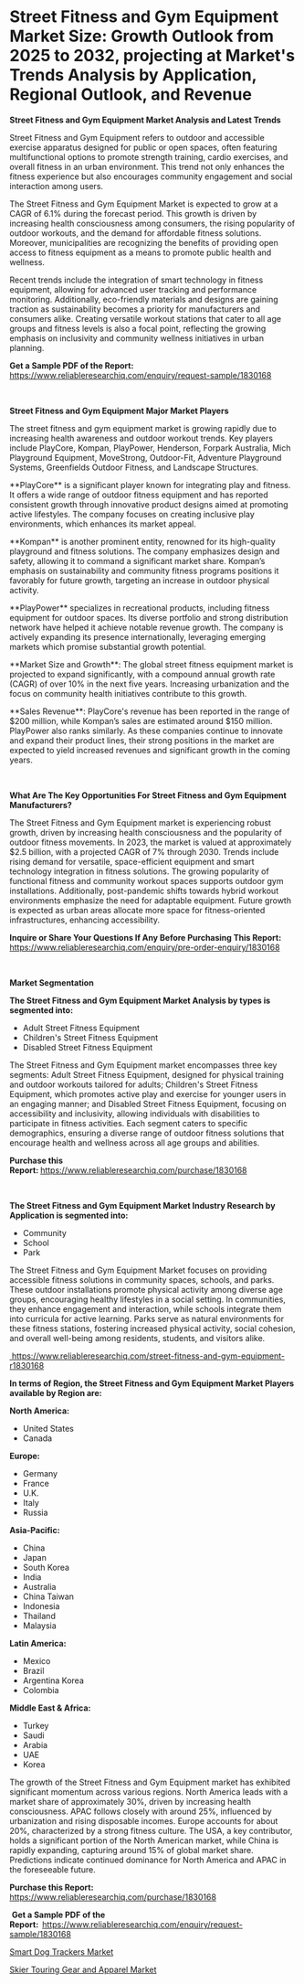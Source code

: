 <p><h1>Street Fitness and Gym Equipment Market Size: Growth Outlook from 2025 to 2032, projecting at Market's Trends Analysis by Application, Regional Outlook, and Revenue</h1></p><p><strong>Street Fitness and Gym Equipment Market Analysis and Latest Trends</strong></p>
<p><p>Street Fitness and Gym Equipment refers to outdoor and accessible exercise apparatus designed for public or open spaces, often featuring multifunctional options to promote strength training, cardio exercises, and overall fitness in an urban environment. This trend not only enhances the fitness experience but also encourages community engagement and social interaction among users.</p><p>The Street Fitness and Gym Equipment Market is expected to grow at a CAGR of 6.1% during the forecast period. This growth is driven by increasing health consciousness among consumers, the rising popularity of outdoor workouts, and the demand for affordable fitness solutions. Moreover, municipalities are recognizing the benefits of providing open access to fitness equipment as a means to promote public health and wellness.</p><p>Recent trends include the integration of smart technology in fitness equipment, allowing for advanced user tracking and performance monitoring. Additionally, eco-friendly materials and designs are gaining traction as sustainability becomes a priority for manufacturers and consumers alike. Creating versatile workout stations that cater to all age groups and fitness levels is also a focal point, reflecting the growing emphasis on inclusivity and community wellness initiatives in urban planning.</p></p>
<p><strong>Get a Sample PDF of the Report:&nbsp;</strong> <a href="https://www.reliableresearchiq.com/enquiry/request-sample/1830168?utm_campaign=1123&utm_medium=2&utm_source=Github&utm_content=ia&utm_term=09022025&utm_id=street-fitness-and-gym-equipment">https://www.reliableresearchiq.com/enquiry/request-sample/1830168</a></p>
<p>&nbsp;</p>
<p><strong>Street Fitness and Gym Equipment Major Market Players</strong></p>
<p><p>The street fitness and gym equipment market is growing rapidly due to increasing health awareness and outdoor workout trends. Key players include PlayCore, Kompan, PlayPower, Henderson, Forpark Australia, Mich Playground Equipment, MoveStrong, Outdoor-Fit, Adventure Playground Systems, Greenfields Outdoor Fitness, and Landscape Structures.</p><p>**PlayCore** is a significant player known for integrating play and fitness. It offers a wide range of outdoor fitness equipment and has reported consistent growth through innovative product designs aimed at promoting active lifestyles. The company focuses on creating inclusive play environments, which enhances its market appeal.</p><p>**Kompan** is another prominent entity, renowned for its high-quality playground and fitness solutions. The company emphasizes design and safety, allowing it to command a significant market share. Kompan’s emphasis on sustainability and community fitness programs positions it favorably for future growth, targeting an increase in outdoor physical activity.</p><p>**PlayPower** specializes in recreational products, including fitness equipment for outdoor spaces. Its diverse portfolio and strong distribution network have helped it achieve notable revenue growth. The company is actively expanding its presence internationally, leveraging emerging markets which promise substantial growth potential.</p><p>**Market Size and Growth**: The global street fitness equipment market is projected to expand significantly, with a compound annual growth rate (CAGR) of over 10% in the next five years. Increasing urbanization and the focus on community health initiatives contribute to this growth.</p><p>**Sales Revenue**: PlayCore's revenue has been reported in the range of $200 million, while Kompan’s sales are estimated around $150 million. PlayPower also ranks similarly. As these companies continue to innovate and expand their product lines, their strong positions in the market are expected to yield increased revenues and significant growth in the coming years.</p></p>
<p>&nbsp;</p>
<p><strong>What Are The Key Opportunities For Street Fitness and Gym Equipment Manufacturers?</strong></p>
<p><p>The Street Fitness and Gym Equipment market is experiencing robust growth, driven by increasing health consciousness and the popularity of outdoor fitness movements. In 2023, the market is valued at approximately $2.5 billion, with a projected CAGR of 7% through 2030. Trends include rising demand for versatile, space-efficient equipment and smart technology integration in fitness solutions. The growing popularity of functional fitness and community workout spaces supports outdoor gym installations. Additionally, post-pandemic shifts towards hybrid workout environments emphasize the need for adaptable equipment. Future growth is expected as urban areas allocate more space for fitness-oriented infrastructures, enhancing accessibility.</p></p>
<p><strong>Inquire or Share Your Questions If Any Before Purchasing This Report:</strong> <a href="https://www.reliableresearchiq.com/enquiry/pre-order-enquiry/1830168?utm_campaign=1123&utm_medium=2&utm_source=Github&utm_content=ia&utm_term=09022025&utm_id=street-fitness-and-gym-equipment">https://www.reliableresearchiq.com/enquiry/pre-order-enquiry/1830168</a></p>
<p>&nbsp;</p>
<p><strong>Market Segmentation</strong></p>
<p><strong>The Street Fitness and Gym Equipment Market Analysis by types is segmented into:</strong></p>
<p><ul><li>Adult Street Fitness Equipment</li><li>Children's Street Fitness Equipment</li><li>Disabled Street Fitness Equipment</li></ul></p>
<p><p>The Street Fitness and Gym Equipment market encompasses three key segments: Adult Street Fitness Equipment, designed for physical training and outdoor workouts tailored for adults; Children's Street Fitness Equipment, which promotes active play and exercise for younger users in an engaging manner; and Disabled Street Fitness Equipment, focusing on accessibility and inclusivity, allowing individuals with disabilities to participate in fitness activities. Each segment caters to specific demographics, ensuring a diverse range of outdoor fitness solutions that encourage health and wellness across all age groups and abilities.</p></p>
<p><strong>Purchase this Report:&nbsp;</strong><a href="https://www.reliableresearchiq.com/purchase/1830168?utm_campaign=1123&utm_medium=2&utm_source=Github&utm_content=ia&utm_term=09022025&utm_id=street-fitness-and-gym-equipment">https://www.reliableresearchiq.com/purchase/1830168</a></p>
<p>&nbsp;</p>
<p><strong>The Street Fitness and Gym Equipment Market Industry Research by Application is segmented into:</strong></p>
<p><ul><li>Community</li><li>School</li><li>Park</li></ul></p>
<p><p>The Street Fitness and Gym Equipment Market focuses on providing accessible fitness solutions in community spaces, schools, and parks. These outdoor installations promote physical activity among diverse age groups, encouraging healthy lifestyles in a social setting. In communities, they enhance engagement and interaction, while schools integrate them into curricula for active learning. Parks serve as natural environments for these fitness stations, fostering increased physical activity, social cohesion, and overall well-being among residents, students, and visitors alike.</p></p>
<p><a href="https://www.reliableresearchiq.com/street-fitness-and-gym-equipment-r1830168?utm_campaign=1123&utm_medium=2&utm_source=Github&utm_content=ia&utm_term=09022025&utm_id=street-fitness-and-gym-equipment">&nbsp;https://www.reliableresearchiq.com/street-fitness-and-gym-equipment-r1830168</a></p>
<p><strong>In terms of Region, the Street Fitness and Gym Equipment Market Players available by Region are:</strong></p>
<p>
    <p> <strong> North America: </strong>
        <ul>
            <li>United States</li>
            <li>Canada</li>
        </ul>
        </p> 
    <p> <strong> Europe: </strong>
        <ul>
            <li>Germany</li>
            <li>France</li>
            <li>U.K.</li>
            <li>Italy</li>
            <li>Russia</li>
        </ul>
        </p> 
    <p> <strong> Asia-Pacific: </strong>
        <ul>
            <li>China</li>
            <li>Japan</li>
            <li>South Korea</li>
            <li>India</li>
            <li>Australia</li>
            <li>China Taiwan</li>
            <li>Indonesia</li>
            <li>Thailand</li>
            <li>Malaysia</li>
        </ul>
        </p> 
    <p> <strong> Latin America: </strong>
        <ul>
            <li>Mexico</li>
            <li>Brazil</li>
            <li>Argentina Korea</li>
            <li>Colombia</li>
        </ul>
        </p> 
    <p> <strong> Middle East & Africa: </strong>
        <ul>
            <li>Turkey</li>
            <li>Saudi</li>
            <li>Arabia</li>
            <li>UAE</li>
            <li>Korea</li>
        </ul>
    </p>
    </p>
<p><p>The growth of the Street Fitness and Gym Equipment market has exhibited significant momentum across various regions. North America leads with a market share of approximately 30%, driven by increasing health consciousness. APAC follows closely with around 25%, influenced by urbanization and rising disposable incomes. Europe accounts for about 20%, characterized by a strong fitness culture. The USA, a key contributor, holds a significant portion of the North American market, while China is rapidly expanding, capturing around 15% of global market share. Predictions indicate continued dominance for North America and APAC in the foreseeable future.</p></p>
<p><strong>Purchase this Report: </strong><a href="https://www.reliableresearchiq.com/purchase/1830168?utm_campaign=1123&utm_medium=2&utm_source=Github&utm_content=ia&utm_term=09022025&utm_id=street-fitness-and-gym-equipment">https://www.reliableresearchiq.com/purchase/1830168</a></p>
<p>&nbsp;<strong>Get a Sample PDF of the Report:&nbsp;&nbsp;</strong><a href="https://www.reliableresearchiq.com/enquiry/request-sample/1830168?utm_campaign=1123&utm_medium=2&utm_source=Github&utm_content=ia&utm_term=09022025&utm_id=street-fitness-and-gym-equipment">https://www.reliableresearchiq.com/enquiry/request-sample/1830168</a></p>
<p><strong></strong></p>
<p><p><a href="https://github.com/milolohusami/Market-Research-Report-List-1/blob/main/smart-dog-trackers-market.md?utm_campaign=1123&utm_medium=2&utm_source=Github&utm_content=ia&utm_term=09022025&utm_id=street-fitness-and-gym-equipment">Smart Dog Trackers Market</a></p><p><a href="https://github.com/cernelleogue48/Market-Research-Report-List-1/blob/main/skier-touring-gear-and-apparel-market.md?utm_campaign=1123&utm_medium=2&utm_source=Github&utm_content=ia&utm_term=09022025&utm_id=street-fitness-and-gym-equipment">Skier Touring Gear and Apparel Market</a></p></p>
